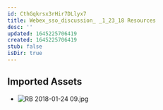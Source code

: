 ```yaml
---
id: CthGqkrsx3rHir7DLlyx7
title: Webex_sso_discussion_ _1_23_18 Resources
desc: ''
updated: 1645225706419
created: 1645225706419
stub: false
isDir: true
---
```

## Imported Assets
- ![RB 2018-01-24 09.jpg](/assets/rb-2018-01-24-09.jpg)
